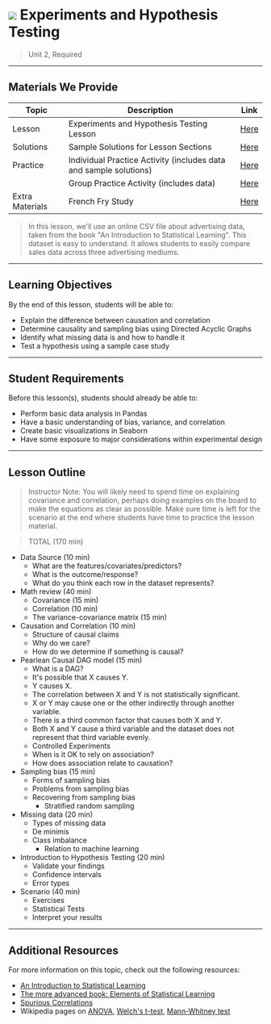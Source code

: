 # ![](https://ga-dash.s3.amazonaws.com/production/assets/logo-9f88ae6c9c3871690e33280fcf557f33.png) Experiments and Hypothesis Testing

> Unit 2, Required

---

## Materials We Provide

| Topic | Description | Link |
| --- | --- | --- |
| Lesson | Experiments and Hypothesis Testing Lesson | [Here](./experiments-hypothesis-tests.ipynb)|
| Solutions | Sample Solutions for Lesson Sections | [Here](./solution-code/experiments-hypothesis-tests_solutions.ipynb)|
| Practice | Individual Practice Activity (includes data and sample solutions) | [Here](./practice/eda-music_data_blogging-lab-master/)|
|  | Group Practice Activity (includes data) | [Here](./practice/eda-telecomm_group_project-lab-master/telecomm-eda-group-lab.ipynb)|
| Extra Materials | French Fry Study | [Here](./assets/french-fry.pdf) |

> In this lesson, we'll use an online CSV file about advertising data, taken from the book "An Introduction to Statistical Learning". This dataset is easy to understand. It allows students to easily compare sales data across three advertising mediums.


---

## Learning Objectives

By the end of this lesson, students will be able to:
- Explain the difference between causation and correlation
- Determine causality and sampling bias using Directed Acyclic Graphs
- Identify what missing data is and how to handle it
- Test a hypothesis using a sample case study

---

## Student Requirements

Before this lesson(s), students should already be able to:
- Perform basic data analysis in Pandas
- Have a basic understanding of bias, variance, and correlation
- Create basic visualizations in Seaborn
- Have some exposure to major considerations within experimental design

----

## Lesson Outline

> Instructor Note: You will likely need to spend time on explaining covariance and correlation, perhaps doing examples on the board to make the equations as clear as possible. Make sure time is left for the scenario at the end where students have time to practice the lesson material.

> TOTAL (170 min)
- Data Source (10 min)
	- What are the features/covariates/predictors?
	- What is the outcome/response?
	- What do you think each row in the dataset represents?
- Math review (40 min)
	- Covariance (15 min)
	- Correlation (10 min)
	- The variance-covariance matrix (15 min)
- Causation and Correlation (10 min)
	- Structure of causal claims
	- Why do we care?
	- How do we determine if something is causal?
- Pearlean Causal DAG model (15 min)
	- What is a DAG?
	- It's possible that X causes Y.
	- Y causes X.
	- The correlation between X and Y is not statistically significant.
	- X or Y may cause one or the other indirectly through another variable.
	- There is a third common factor that causes both X and Y.
	- Both X and Y cause a third variable and the dataset does not represent that third variable evenly.
	- Controlled Experiments
	- When is it OK to rely on association?
	- How does association relate to causation?
- Sampling bias (15 min)
	- Forms of sampling bias
	- Problems from sampling bias
	- Recovering from sampling bias
    	- Stratified random sampling
- Missing data (20 min)
	- Types of missing data
	- De minimis
	- Class imbalance
    	- Relation to machine learning
- Introduction to Hypothesis Testing (20 min)
	- Validate your findings
	- Confidence intervals
	- Error types
- Scenario (40 min)
	- Exercises
	- Statistical Tests
	- Interpret your results

---

## Additional Resources

For more information on this topic, check out the following resources:
- [An Introduction to Statistical Learning](http://www-bcf.usc.edu/~gareth/ISL/)
- [The more advanced book: Elements of Statistical Learning](http://web.stanford.edu/~hastie/ElemStatLearn/)
- [Spurious Correlations](http://www.tylervigen.com/spurious-correlations)
- Wikipedia pages on [ANOVA](https://en.wikipedia.org/wiki/Analysis_of_variance), [Welch's t-test](https://en.wikipedia.org/wiki/Welch's_t-test), [Mann-Whitney test](https://en.wikipedia.org/wiki/Mann%E2%80%93Whitney_U_test)
